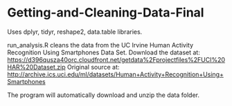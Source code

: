# Getting-and-Cleaning-Data-Final
Uses dplyr, tidyr, reshape2, data.table libraries.

run_analysis.R cleans the data from the UC Irvine Human Activity Recognition Using Smartphones Data Set.
Download the dataset at: https://d396qusza40orc.cloudfront.net/getdata%2Fprojectfiles%2FUCI%20HAR%20Dataset.zip
Original source at: http://archive.ics.uci.edu/ml/datasets/Human+Activity+Recognition+Using+Smartphones

The program will automatically download and unzip the data folder.
